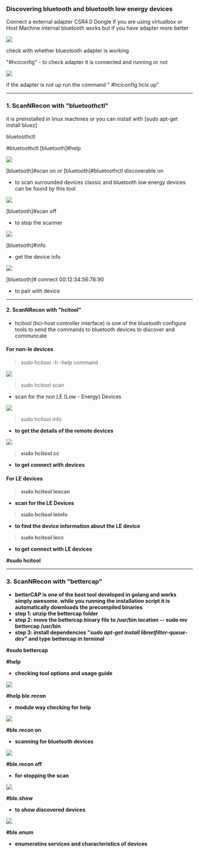 ### Discovering bluetooth and bluetooth low energy devices

Connect a external adapter CSR4.0 Dongle if you are using virtualbox or Host Machine internal bluetooth works but if you have adapter more better
   
   
   ![](photos/csr.PNG)
   

check with whether blueotooth adapter is working 

"#hciconfig" - to check adapter it is connected and running or not 
   
   ![](photos/hciconfig.PNG)

if the adapter is not up run the command " #hciconfig hcix up"

***********************************************************************************************************************

### 1. ScanNRecon with "bluetoothctl"

it is preinstalled in linux machines or you can install with [sudo apt-get install bluez]

   bluetoothctl
    
   #bluetoothctl 
   [bluetooth]#help
   
   ![](photos/bluetoothctl-help.PNG)
            
   [bluetooth]#scan on 
   or 
   [bluetooth]#bluetoothctl discoverable on
   - to scan surrounded devices classic and bluetooth low energy devices can be found by this tool 
   
   ![](photos/bluetoothctl-help-scan-on.PNG)
            
   [bluetooth]#scan off
   - to stop the scanner
   
   ![](photos/bluetoothctl-help-scan-on-off.PNG)
      
   [bluetooth]#info <Target MAC ID>
   - get the device info 
   
   ![](photos/infromationgathering.png)
   
   [bluetooth]# connect 00:12:34:56:78:90
   - to pair with device
   
   
   
********************************************************************************************************************************

#### 2. ScanNRecon with "hcitool"
   - hcitool (hci-host controller interface) is one of the bluetooth configure tools to send the commands to bluetooth devices to discover and communcate
   
   #### For non-le devices
   
  > sudo hcitool -h 
   -help command
   
   ![](/photos/hcitool-h.PNG)
   
  > sudo hcitool scan
   - scan for the non LE (Low - Energy) Devices
   
   ![](/photos/hcitoolscan.PNG)
   
  > sudo hcitool info <b addr>
   - to get the details of the remote devices
   
   ![](/photos/hcitoolinfo.PNG)
   
  > sudo hcitool cc 
   - to get connect with devices 
   
   
   #### For LE devices
      
  > sudo hcitool lescan
   - scan for the LE Devices
   
  > sudo hcitool leinfo <baddr>
   - to find the device information about the LE device
   
  > sudo hcitool lecc  <baddr>
   - to get connect with LE devices
   
   #sudo hcitool 

******************************************************************************************************************************
### 3. ScanNRecon with "bettercap"
      
   - betterCAP is one of the best tool developed in golang and works simply awesome. while you running the installation script it is automatically downloads the precompiled binaries 
   - step 1: unzip the bettercap folder
   - step 2: move the bettercap binary file to /usr/bin location -- sudo mv bettercap /usr/bin
   - step 3: install dependencies "*sudo apt-get install libnetfilter-queue-dev*" and type bettercap in terminal 
   
   #sudo bettercap 
   
   #help
   
   - checking tool options and usage guide
   
   ![](/photos/bettercaphelp.PNG)
   
   #help ble.recon
   
   - module way checking for help
   
   ![](photos/bettedcaphelpmodule.PNG)
   
   #ble.recon on
   
   - scanning for bluetooth devices
   
   ![](photos/bettercaprecon-on.PNG)
   
   #ble.recon off
   
   - for stopping the scan 
   
   ![](photos/bettercaprecon-off.PNG)
   
   #ble.show
   
   - to show discovered devices
   
   ![](photos/bettercaplisting.PNG)
   
   #ble.enum <B Addr>
   
   - enumeratins services and characteristics of devices
   
   ![]()


